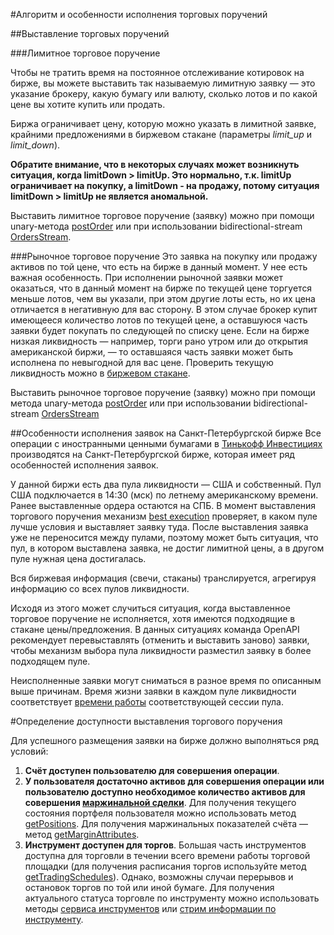 #Алгоритм и особенности исполнения торговых поручений

##Выставление торговых поручений

###Лимитное торговое поручение

Чтобы не тратить время на постоянное отслеживание котировок на бирже, вы можете выставить так называемую 
лимитную заявку — это указание брокеру, какую бумагу или валюту, сколько лотов и по какой цене вы хотите 
купить или продать.

Биржа ограничивает цену, которую можно указать в лимитной заявке, крайними предложениями в биржевом 
стакане (параметры *limit_up* и *limit_down*).

**Обратите внимание, что в некоторых случаях может возникнуть ситуация, когда limitDown > limitUp. Это 
нормально, т.к. limitUp ограничивает на покупку, а limitDown - на продажу, потому ситуация 
limitDown > limitUp не является аномальной.**

Выставить лимитное торговое поручение (заявку) можно при помощи unary-метода [postOrder](/investAPI/orders#postorder)
или при использовании bidirectional-stream [OrdersStream](/investAPI/orders#ordersstream).

###Рыночное торговое поручение
Это заявка на покупку или продажу активов по той цене, что есть на бирже в данный момент. У нее есть важная 
особенность.
При исполнении рыночной заявки может оказаться, что в данный момент на бирже по текущей цене 
торгуется меньше лотов, чем вы указали, при этом другие лоты есть, но их цена отличается в негативную для 
вас сторону.
В этом случае брокер купит имеющееся количество лотов по текущей цене, а оставшуюся часть заявки будет 
покупать по следующей по списку цене. Если на бирже низкая ликвидность — например, торги рано утром или до 
открытия американской биржи, — то оставшаяся часть заявки может быть исполнена по невыгодной для вас цене. 
Проверить текущую ликвидность можно в [биржевом стакане](/investAPI/marketdata#getorderbook).

Выставить рыночное торговое поручение (заявку) можно при помощи метода unary-метода [postOrder](/investAPI/orders#postorder)
или при использовании bidirectional-stream [OrdersStream](/investAPI/orders#ordersstream)

##Особенности исполнения заявок на Санкт-Петербургской бирже
Все операции с иностранными ценными бумагами в [Тинькофф Инвестициях](https://www.tinkoff.ru/invest/) 
производятся на Санкт-Петербургской бирже, которая имеет ряд особенностей исполнения заявок.

У данной биржи есть два пула ликвидности — США и собственный. Пул США подключается в 14:30 (мск) по летнему 
американскому времени. Ранее выставленные ордера остаются на СПБ. В момент выставления торгового поручения 
механизм [best execution](https://nprts.ru/ru/projects/bestexecution/) проверяет, в каком пуле лучше условия 
и выставляет заявку туда. После выставления заявка уже не переносится между пулами, поэтому может быть ситуация, 
что пул, в котором выставлена заявка, не достиг лимитной цены, а в другом пуле нужная цена достигалась. 

Вся биржевая информация (свечи, стаканы) транслируется, агрегируя информацию со всех пулов ликвидности.

Исходя из этого может случиться ситуация, когда выставленное торговое поручение не исполняется, 
хотя имеются подходящие в стакане цены/предложения. В данных ситуациях команда OpenAPI рекомендует перевыставлять 
(отменить и выставить заново) заявки, чтобы механизм выбора пула ликвидности разместил заявку в более подходящем пуле.

Неисполненные заявки могут сниматься в разное время по описанным выше причинам. Время жизни заявки в каждом пуле ликвидности
соответствует [времени работы](https://spbexchange.ru/ru/stocks/inostrannye/raspisanie/) соответствующей сессии пула.

#Определение доступности выставления торгового поручения 

Для успешного размещения заявки на бирже должно выполняться ряд условий: 

1. **Счёт доступен пользователю для совершения операции**. 
2. **У пользователя достаточно активов для совершения операции или пользователю доступно необходимое количество 
активов для совершения [маржинальной сделки](https://help.tinkoff.ru/margin-trade/)**. Для получения текущего 
состояния портфеля пользователя можно использовать метод [getPositions](/investAPI/operations#getpositions). 
Для получения маржинальных показателей счёта — метод [getMarginAttributes](/investAPI/users#getmarginattributes).
3. **Инструмент доступен для торгов**. Большая часть инструментов доступна для торговли в течении всего времени
работы торговой площадки (для получения расписания торгов используйте метод [getTradingSchedules](/investAPI/instruments#tradingschedules)).
Однако, возможны случаи перерывов и остановок торгов по той или иной бумаге. Для получения актуального статуса
торговле по инструменту можно использовать методы [сервиса инструментов](/investAPI/head-instruments) или 
[стрим информации по инструменту](/investAPI/head-marketdata#stream).

